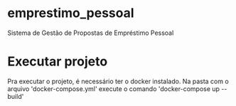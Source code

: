 # emprestimo_pessoal
Sistema de Gestão de Propostas de Empréstimo Pessoal

# Executar projeto

Pra executar o projeto, é necessário ter o docker instalado. Na pasta com o arquivo 'docker-compose.yml' execute o comando 'docker-compose up --build'
